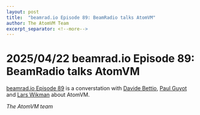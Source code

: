 ```yaml
---
layout: post
title:  "beamrad.io Episode 89: BeamRadio talks AtomVM"
author: The AtomVM Team
excerpt_separator: <!--more-->
---
```

# 2025/04/22 beamrad.io Episode 89: BeamRadio talks AtomVM

[beamrad.io Episode 89](https://www.beamrad.io/89) is a converstation with [Davide Bettio](https://uninstall.it/), [Paul Guyot](https://github.com/pguyot) and [Lars Wikman](https://underjord.io/) about AtomVM.

_The AtomVM team_
